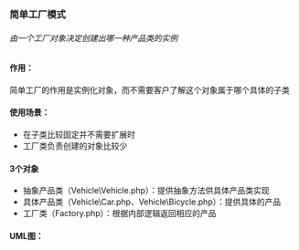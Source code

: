 ### 简单工厂模式
###### 由一个工厂对象决定创建出哪一种产品类的实例

#### 作用：
简单工厂的作用是实例化对象，而不需要客户了解这个对象属于哪个具体的子类

#### 使用场景：
- 在子类比较固定并不需要扩展时
- 工厂类负责创建的对象比较少

#### 3个对象
- 抽象产品类（Vehicle\Vehicle.php）：提供抽象方法供具体产品类实现
- 具体产品类（Vehicle\Car.php、Vehicle\Bicycle.php）：提供具体的产品
- 工厂类（Factory.php）：根据内部逻辑返回相应的产品


#### UML图：



